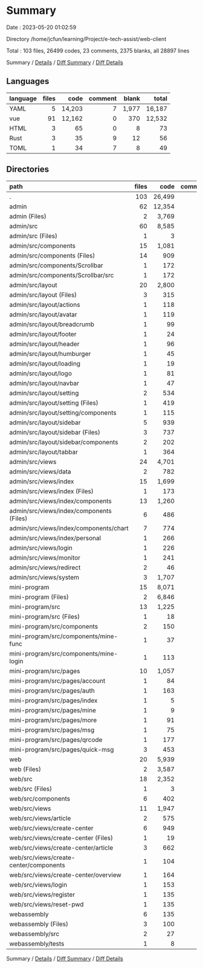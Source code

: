 # Summary

Date : 2023-05-20 01:02:59

Directory /home/jcfun/learning/Project/e-tech-assist/web-client

Total : 103 files,  26499 codes, 23 comments, 2375 blanks, all 28897 lines

Summary / [Details](details.md) / [Diff Summary](diff.md) / [Diff Details](diff-details.md)

## Languages
| language | files | code | comment | blank | total |
| :--- | ---: | ---: | ---: | ---: | ---: |
| YAML | 5 | 14,203 | 7 | 1,977 | 16,187 |
| vue | 91 | 12,162 | 0 | 370 | 12,532 |
| HTML | 3 | 65 | 0 | 8 | 73 |
| Rust | 3 | 35 | 9 | 12 | 56 |
| TOML | 1 | 34 | 7 | 8 | 49 |

## Directories
| path | files | code | comment | blank | total |
| :--- | ---: | ---: | ---: | ---: | ---: |
| . | 103 | 26,499 | 23 | 2,375 | 28,897 |
| admin | 62 | 12,354 | 0 | 801 | 13,155 |
| admin (Files) | 2 | 3,769 | 0 | 552 | 4,321 |
| admin/src | 60 | 8,585 | 0 | 249 | 8,834 |
| admin/src (Files) | 1 | 3 | 0 | 1 | 4 |
| admin/src/components | 15 | 1,081 | 0 | 72 | 1,153 |
| admin/src/components (Files) | 14 | 909 | 0 | 49 | 958 |
| admin/src/components/Scrollbar | 1 | 172 | 0 | 23 | 195 |
| admin/src/components/Scrollbar/src | 1 | 172 | 0 | 23 | 195 |
| admin/src/layout | 20 | 2,800 | 0 | 79 | 2,879 |
| admin/src/layout (Files) | 3 | 315 | 0 | 14 | 329 |
| admin/src/layout/actions | 1 | 118 | 0 | 3 | 121 |
| admin/src/layout/avatar | 1 | 119 | 0 | 4 | 123 |
| admin/src/layout/breadcrumb | 1 | 99 | 0 | 2 | 101 |
| admin/src/layout/footer | 1 | 24 | 0 | 4 | 28 |
| admin/src/layout/header | 1 | 96 | 0 | 3 | 99 |
| admin/src/layout/humburger | 1 | 45 | 0 | 3 | 48 |
| admin/src/layout/loading | 1 | 19 | 0 | 4 | 23 |
| admin/src/layout/logo | 1 | 81 | 0 | 2 | 83 |
| admin/src/layout/navbar | 1 | 47 | 0 | 3 | 50 |
| admin/src/layout/setting | 2 | 534 | 0 | 14 | 548 |
| admin/src/layout/setting (Files) | 1 | 419 | 0 | 10 | 429 |
| admin/src/layout/setting/components | 1 | 115 | 0 | 4 | 119 |
| admin/src/layout/sidebar | 5 | 939 | 0 | 18 | 957 |
| admin/src/layout/sidebar (Files) | 3 | 737 | 0 | 11 | 748 |
| admin/src/layout/sidebar/components | 2 | 202 | 0 | 7 | 209 |
| admin/src/layout/tabbar | 1 | 364 | 0 | 5 | 369 |
| admin/src/views | 24 | 4,701 | 0 | 97 | 4,798 |
| admin/src/views/data | 2 | 782 | 0 | 10 | 792 |
| admin/src/views/index | 15 | 1,699 | 0 | 52 | 1,751 |
| admin/src/views/index (Files) | 1 | 173 | 0 | 5 | 178 |
| admin/src/views/index/components | 13 | 1,260 | 0 | 44 | 1,304 |
| admin/src/views/index/components (Files) | 6 | 486 | 0 | 23 | 509 |
| admin/src/views/index/components/chart | 7 | 774 | 0 | 21 | 795 |
| admin/src/views/index/personal | 1 | 266 | 0 | 3 | 269 |
| admin/src/views/login | 1 | 226 | 0 | 5 | 231 |
| admin/src/views/monitor | 1 | 241 | 0 | 5 | 246 |
| admin/src/views/redirect | 2 | 46 | 0 | 7 | 53 |
| admin/src/views/system | 3 | 1,707 | 0 | 18 | 1,725 |
| mini-program | 15 | 8,071 | 0 | 972 | 9,043 |
| mini-program (Files) | 2 | 6,846 | 0 | 908 | 7,754 |
| mini-program/src | 13 | 1,225 | 0 | 64 | 1,289 |
| mini-program/src (Files) | 1 | 18 | 0 | 1 | 19 |
| mini-program/src/components | 2 | 150 | 0 | 12 | 162 |
| mini-program/src/components/mine-func | 1 | 37 | 0 | 4 | 41 |
| mini-program/src/components/mine-login | 1 | 113 | 0 | 8 | 121 |
| mini-program/src/pages | 10 | 1,057 | 0 | 51 | 1,108 |
| mini-program/src/pages/account | 1 | 84 | 0 | 4 | 88 |
| mini-program/src/pages/auth | 1 | 163 | 0 | 18 | 181 |
| mini-program/src/pages/index | 1 | 5 | 0 | 3 | 8 |
| mini-program/src/pages/mine | 1 | 9 | 0 | 3 | 12 |
| mini-program/src/pages/more | 1 | 91 | 0 | 5 | 96 |
| mini-program/src/pages/msg | 1 | 75 | 0 | 3 | 78 |
| mini-program/src/pages/qrcode | 1 | 177 | 0 | 3 | 180 |
| mini-program/src/pages/quick-msg | 3 | 453 | 0 | 12 | 465 |
| web | 20 | 5,939 | 0 | 573 | 6,512 |
| web (Files) | 2 | 3,587 | 0 | 516 | 4,103 |
| web/src | 18 | 2,352 | 0 | 57 | 2,409 |
| web/src (Files) | 1 | 3 | 0 | 1 | 4 |
| web/src/components | 6 | 402 | 0 | 18 | 420 |
| web/src/views | 11 | 1,947 | 0 | 38 | 1,985 |
| web/src/views/article | 2 | 575 | 0 | 8 | 583 |
| web/src/views/create-center | 6 | 949 | 0 | 20 | 969 |
| web/src/views/create-center (Files) | 1 | 19 | 0 | 3 | 22 |
| web/src/views/create-center/article | 3 | 662 | 0 | 11 | 673 |
| web/src/views/create-center/components | 1 | 104 | 0 | 3 | 107 |
| web/src/views/create-center/overview | 1 | 164 | 0 | 3 | 167 |
| web/src/views/login | 1 | 153 | 0 | 4 | 157 |
| web/src/views/register | 1 | 135 | 0 | 3 | 138 |
| web/src/views/reset-pwd | 1 | 135 | 0 | 3 | 138 |
| webassembly | 6 | 135 | 23 | 29 | 187 |
| webassembly (Files) | 3 | 100 | 14 | 17 | 131 |
| webassembly/src | 2 | 27 | 8 | 7 | 42 |
| webassembly/tests | 1 | 8 | 1 | 5 | 14 |

Summary / [Details](details.md) / [Diff Summary](diff.md) / [Diff Details](diff-details.md)